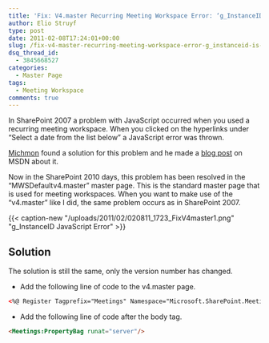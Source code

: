 ```yaml
---
title: 'Fix: V4.master Recurring Meeting Workspace Error: ‘g_InstanceID’ is Undefined'
author: Elio Struyf
type: post
date: 2011-02-08T17:24:01+00:00
slug: /fix-v4-master-recurring-meeting-workspace-error-g_instanceid-is-undefined/
dsq_thread_id:
  - 3845668527
categories:
  - Master Page
tags:
  - Meeting Workspace
comments: true
---
```


In SharePoint 2007 a problem with JavaScript occurred when you used a recurring meeting workspace. When you clicked on the hyperlinks under &#8220;Select a date from the list below&#8221; a JavaScript error was thrown. 

[Michmon][1] found a solution for this problem and he made a [blog post][2] on MSDN about it.

Now in the SharePoint 2010 days, this problem has been resolved in the &#8220;MWSDefaultv4.master&#8221; master page. This is the standard master page that is used for meeting workspaces. When you want to make use of the &#8220;v4.master&#8221; like I did, the same problem occurs as in SharePoint 2007.

{{< caption-new "/uploads/2011/02/020811_1723_FixV4master1.png" "g_InstanceID JavaScript Error" >}}

## Solution

The solution is still the same, only the version number has changed.

- Add the following line of code to the v4.master page.

```xml
<%@ Register Tagprefix="Meetings" Namespace="Microsoft.SharePoint.Meetings" Assembly="Microsoft.SharePoint, Version=14.0.0.0, Culture=neutral, PublicKeyToken=71e9bce111e9429c" %>
```

- Add the following line of code after the body tag.

```html
<Meetings:PropertyBag runat="server"/>
```

 [1]: http://blogs.msdn.com/b/spdsupport/
 [2]: http://blogs.msdn.com/b/spdsupport/archive/2008/03/24/how-to-fix-recurring-meeting-workspace-error-g-instanceid-is-undefined.aspx
